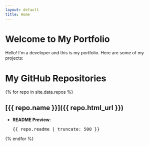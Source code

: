 ```yaml
---
layout: default
title: Home
---
```


# Welcome to My Portfolio
Hello! I'm a developer and this is my portfolio. Here are some of my projects:

# My GitHub Repositories

{% for repo in site.data.repos %}
## [{{ repo.name }}]({{ repo.html_url }})
- **README Preview**:
  <pre>{{ repo.readme | truncate: 500 }}</pre>
{% endfor %}